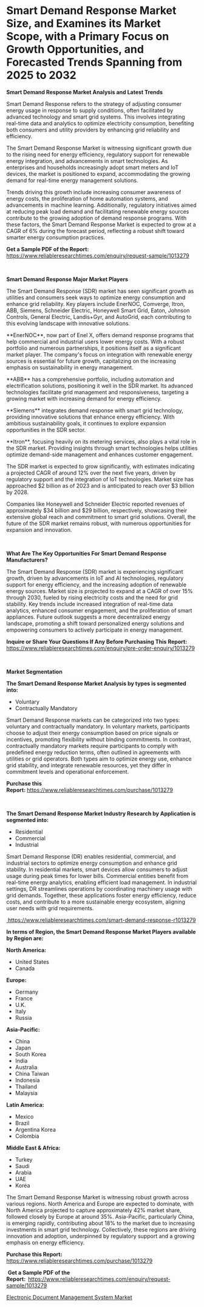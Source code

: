 <p><h1>Smart Demand Response Market Size, and Examines its Market Scope, with a Primary Focus on Growth Opportunities, and Forecasted Trends Spanning from 2025 to 2032</h1></p><p><strong>Smart Demand Response Market Analysis and Latest Trends</strong></p>
<p><p>Smart Demand Response refers to the strategy of adjusting consumer energy usage in response to supply conditions, often facilitated by advanced technology and smart grid systems. This involves integrating real-time data and analytics to optimize electricity consumption, benefiting both consumers and utility providers by enhancing grid reliability and efficiency.</p><p>The Smart Demand Response Market is witnessing significant growth due to the rising need for energy efficiency, regulatory support for renewable energy integration, and advancements in smart technologies. As enterprises and households increasingly adopt smart meters and IoT devices, the market is positioned to expand, accommodating the growing demand for real-time energy management solutions. </p><p>Trends driving this growth include increasing consumer awareness of energy costs, the proliferation of home automation systems, and advancements in machine learning. Additionally, regulatory initiatives aimed at reducing peak load demand and facilitating renewable energy sources contribute to the growing adoption of demand response programs. With these factors, the Smart Demand Response Market is expected to grow at a CAGR of 6% during the forecast period, reflecting a robust shift toward smarter energy consumption practices.</p></p>
<p><strong>Get a Sample PDF of the Report:&nbsp;</strong> <a href="https://www.reliableresearchtimes.com/enquiry/request-sample/1013279?utm_campaign=1950&utm_medium=2&utm_source=Github&utm_content=ia&utm_term=06032025&utm_id=smart-demand-response">https://www.reliableresearchtimes.com/enquiry/request-sample/1013279</a></p>
<p>&nbsp;</p>
<p><strong>Smart Demand Response Major Market Players</strong></p>
<p><p>The Smart Demand Response (SDR) market has seen significant growth as utilities and consumers seek ways to optimize energy consumption and enhance grid reliability. Key players include EnerNOC, Comverge, Itron, ABB, Siemens, Schneider Electric, Honeywell Smart Grid, Eaton, Johnson Controls, General Electric, Landis+Gyr, and AutoGrid, each contributing to this evolving landscape with innovative solutions.</p><p>**EnerNOC**, now part of Enel X, offers demand response programs that help commercial and industrial users lower energy costs. With a robust portfolio and numerous partnerships, it positions itself as a significant market player. The company's focus on integration with renewable energy sources is essential for future growth, capitalizing on the increasing emphasis on sustainability in energy management.</p><p>**ABB** has a comprehensive portfolio, including automation and electrification solutions, positioning it well in the SDR market. Its advanced technologies facilitate grid management and responsiveness, targeting a growing market with increasing demand for energy efficiency.</p><p>**Siemens** integrates demand response with smart grid technology, providing innovative solutions that enhance energy efficiency. With ambitious sustainability goals, it continues to explore expansion opportunities in the SDR sector.</p><p>**Itron**, focusing heavily on its metering services, also plays a vital role in the SDR market. Providing insights through smart technologies helps utilities optimize demand-side management and enhances customer engagement.</p><p>The SDR market is expected to grow significantly, with estimates indicating a projected CAGR of around 12% over the next five years, driven by regulatory support and the integration of IoT technologies. Market size has approached $2 billion as of 2023 and is anticipated to reach over $3 billion by 2028.</p><p>Companies like Honeywell and Schneider Electric reported revenues of approximately $34 billion and $29 billion, respectively, showcasing their extensive global reach and commitment to smart grid solutions. Overall, the future of the SDR market remains robust, with numerous opportunities for expansion and innovation.</p></p>
<p>&nbsp;</p>
<p><strong>What Are The Key Opportunities For Smart Demand Response Manufacturers?</strong></p>
<p><p>The Smart Demand Response (SDR) market is experiencing significant growth, driven by advancements in IoT and AI technologies, regulatory support for energy efficiency, and the increasing adoption of renewable energy sources. Market size is projected to expand at a CAGR of over 15% through 2030, fueled by rising electricity costs and the need for grid stability. Key trends include increased integration of real-time data analytics, enhanced consumer engagement, and the proliferation of smart appliances. Future outlook suggests a more decentralized energy landscape, promoting a shift toward personalized energy solutions and empowering consumers to actively participate in energy management.</p></p>
<p><strong>Inquire or Share Your Questions If Any Before Purchasing This Report:</strong> <a href="https://www.reliableresearchtimes.com/enquiry/pre-order-enquiry/1013279?utm_campaign=1950&utm_medium=2&utm_source=Github&utm_content=ia&utm_term=06032025&utm_id=smart-demand-response">https://www.reliableresearchtimes.com/enquiry/pre-order-enquiry/1013279</a></p>
<p>&nbsp;</p>
<p><strong>Market Segmentation</strong></p>
<p><strong>The Smart Demand Response Market Analysis by types is segmented into:</strong></p>
<p><ul><li>Voluntary</li><li>Contractually Mandatory</li></ul></p>
<p><p>Smart Demand Response markets can be categorized into two types: voluntary and contractually mandatory. In voluntary markets, participants choose to adjust their energy consumption based on price signals or incentives, promoting flexibility without binding commitments. In contrast, contractually mandatory markets require participants to comply with predefined energy reduction terms, often outlined in agreements with utilities or grid operators. Both types aim to optimize energy use, enhance grid stability, and integrate renewable resources, yet they differ in commitment levels and operational enforcement.</p></p>
<p><strong>Purchase this Report:&nbsp;</strong><a href="https://www.reliableresearchtimes.com/purchase/1013279?utm_campaign=1950&utm_medium=2&utm_source=Github&utm_content=ia&utm_term=06032025&utm_id=smart-demand-response">https://www.reliableresearchtimes.com/purchase/1013279</a></p>
<p>&nbsp;</p>
<p><strong>The Smart Demand Response Market Industry Research by Application is segmented into:</strong></p>
<p><ul><li>Residential</li><li>Commercial</li><li>Industrial</li></ul></p>
<p><p>Smart Demand Response (DR) enables residential, commercial, and industrial sectors to optimize energy consumption and enhance grid stability. In residential markets, smart devices allow consumers to adjust usage during peak times for lower bills. Commercial entities benefit from real-time energy analytics, enabling efficient load management. In industrial settings, DR streamlines operations by coordinating machinery usage with grid demands. Together, these applications foster energy efficiency, reduce costs, and contribute to a more sustainable energy ecosystem, aligning user needs with grid requirements.</p></p>
<p><a href="https://www.reliableresearchtimes.com/smart-demand-response-r1013279?utm_campaign=1950&utm_medium=2&utm_source=Github&utm_content=ia&utm_term=06032025&utm_id=smart-demand-response">&nbsp;https://www.reliableresearchtimes.com/smart-demand-response-r1013279</a></p>
<p><strong>In terms of Region, the Smart Demand Response Market Players available by Region are:</strong></p>
<p>
    <p> <strong> North America: </strong>
        <ul>
            <li>United States</li>
            <li>Canada</li>
        </ul>
        </p> 
    <p> <strong> Europe: </strong>
        <ul>
            <li>Germany</li>
            <li>France</li>
            <li>U.K.</li>
            <li>Italy</li>
            <li>Russia</li>
        </ul>
        </p> 
    <p> <strong> Asia-Pacific: </strong>
        <ul>
            <li>China</li>
            <li>Japan</li>
            <li>South Korea</li>
            <li>India</li>
            <li>Australia</li>
            <li>China Taiwan</li>
            <li>Indonesia</li>
            <li>Thailand</li>
            <li>Malaysia</li>
        </ul>
        </p> 
    <p> <strong> Latin America: </strong>
        <ul>
            <li>Mexico</li>
            <li>Brazil</li>
            <li>Argentina Korea</li>
            <li>Colombia</li>
        </ul>
        </p> 
    <p> <strong> Middle East & Africa: </strong>
        <ul>
            <li>Turkey</li>
            <li>Saudi</li>
            <li>Arabia</li>
            <li>UAE</li>
            <li>Korea</li>
        </ul>
    </p>
    </p>
<p><p>The Smart Demand Response Market is witnessing robust growth across various regions. North America and Europe are expected to dominate, with North America projected to capture approximately 42% market share, followed closely by Europe at around 35%. Asia-Pacific, particularly China, is emerging rapidly, contributing about 18% to the market due to increasing investments in smart grid technology. Collectively, these regions are driving innovation and adoption, underpinned by regulatory support and a growing emphasis on energy efficiency.</p></p>
<p><strong>Purchase this Report: </strong><a href="https://www.reliableresearchtimes.com/purchase/1013279?utm_campaign=1950&utm_medium=2&utm_source=Github&utm_content=ia&utm_term=06032025&utm_id=smart-demand-response">https://www.reliableresearchtimes.com/purchase/1013279</a></p>
<p>&nbsp;<strong>Get a Sample PDF of the Report:&nbsp;&nbsp;</strong><a href="https://www.reliableresearchtimes.com/enquiry/request-sample/1013279?utm_campaign=1950&utm_medium=2&utm_source=Github&utm_content=ia&utm_term=06032025&utm_id=smart-demand-response">https://www.reliableresearchtimes.com/enquiry/request-sample/1013279</a></p>
<p><strong></strong></p>
<p><p><a href="https://github.com/OlenFleming68/Market-Research-Report-List-1/blob/main/electronic-document-management-system-market.md?utm_campaign=1950&utm_medium=2&utm_source=Github&utm_content=ia&utm_term=06032025&utm_id=smart-demand-response">Electronic Document Management System Market</a></p></p>